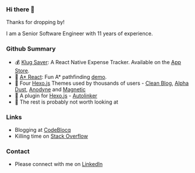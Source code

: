 ### Hi there 👋

Thanks for dropping by!

I am a Senior Software Engineer with 11 years of experience.

### Github Summary

- 💰  [Klug Saver](https://github.com/klugjo/klug-saver): A React Native Expense Tracker. Available on the [App Store](https://apps.apple.com/ph/app/klug-saver/id1467169332).
- 🧩  [A* React](https://github.com/klugjo/a-star-react): Fun A* pathfinding [demo](http://a-star-pathfinding.codeblocq.com/).
- 🎨  Four [Hexo.js](https://hexo.io/) Themes used by thousands of users - [Clean Blog](https://github.com/klugjo/hexo-theme-clean-blog), [Alpha Dust](https://github.com/klugjo/hexo-theme-alpha-dust), [Anodyne](https://github.com/klugjo/hexo-theme-anodyne) and [Magnetic](https://github.com/klugjo/hexo-theme-magnetic)
- 🔗  A plugin for [Hexo.js](https://hexo.io/) - [Autolinker](https://github.com/klugjo/hexo-autolinker)
- 🙈  The rest is probably not worth looking at 

### Links

- Blogging at [CodeBlocq](https://www.codeblocq.com/)
- Killing time on [Stack Overflow](https://stackoverflow.com/users/1595699/klugjo)

### Contact

- Please connect with me on [LinkedIn](https://www.linkedin.com/in/jonathanklughertz/)
